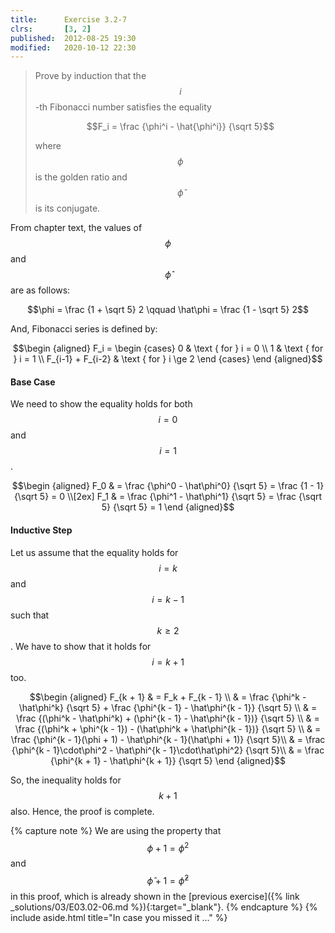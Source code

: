 ```yaml
---
title:      Exercise 3.2-7
clrs:       [3, 2]
published:  2012-08-25 19:30
modified:   2020-10-12 22:30
---
```


> Prove by induction that the $$i$$-th Fibonacci number satisfies the equality
>
> $$F_i = \frac {\phi^i - \hat{\phi^i}} {\sqrt 5}$$
>
> where $$\phi$$ is the golden ratio and $$\hat\phi$$ is its conjugate.

From chapter text, the values of $$\phi$$ and $$\hat\phi$$ are as follows:

$$\phi = \frac {1 + \sqrt 5} 2 \qquad \hat\phi = \frac {1 - \sqrt 5} 2$$

And, Fibonacci series is defined by:

$$\begin {aligned}
F_i = \begin {cases}
    0 & \text { for } i = 0 \\
    1 & \text { for } i = 1 \\
    F_{i-1} + F_{i-2} & \text { for } i \ge 2
\end {cases}
\end {aligned}$$

#### Base Case

We need to show the equality holds for both $$i = 0$$ and $$i = 1$$.

$$\begin {aligned}
F_0 & = \frac {\phi^0 - \hat\phi^0} {\sqrt 5} = \frac {1 - 1} {\sqrt 5} = 0 \\[2ex]
F_1 & = \frac {\phi^1 - \hat\phi^1} {\sqrt 5} = \frac {\sqrt 5} {\sqrt 5} = 1
\end {aligned}$$

#### Inductive Step

Let us assume that the equality holds for $$i = k$$ and $$i = k - 1$$ such that $$k \ge 2$$. We have to show that it holds for $$i = k + 1$$ too.

$$\begin {aligned}
F_{k + 1} & = F_k + F_{k - 1} \\
          & = \frac {\phi^k - \hat\phi^k} {\sqrt 5} + \frac {\phi^{k - 1} - \hat\phi^{k - 1}} {\sqrt 5} \\
          & = \frac {(\phi^k - \hat\phi^k) + (\phi^{k - 1} - \hat\phi^{k - 1})} {\sqrt 5} \\
          & = \frac {(\phi^k + \phi^{k - 1}) - (\hat\phi^k + \hat\phi^{k - 1})} {\sqrt 5} \\
          & = \frac {\phi^{k - 1}(\phi + 1) - \hat\phi^{k - 1}(\hat\phi + 1)} {\sqrt 5}\\
          & = \frac {\phi^{k - 1}\cdot\phi^2 - \hat\phi^{k - 1}\cdot\hat\phi^2} {\sqrt 5}\\
          & = \frac {\phi^{k + 1} - \hat\phi^{k + 1}} {\sqrt 5}
\end {aligned}$$

So, the inequality holds for $$k + 1$$ also.
Hence, the proof is complete.

{% capture note %}
We are using the property that $$\phi + 1 = \phi^2$$ and $$\hat\phi + 1 = \hat\phi^2$$ in this proof, which is already shown in the [previous exercise]({% link _solutions/03/E03.02-06.md %}){:target="_blank"}.
{% endcapture %}
{% include aside.html title="In case you missed it ..." %}
